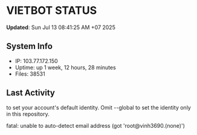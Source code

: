 # VIETBOT STATUS
**Updated**: Sun Jul 13 08:41:25 AM +07 2025

## System Info
- IP: 103.77.172.150
- Uptime: up 1 week, 12 hours, 28 minutes
- Files: 38531

## Last Activity

to set your account's default identity.
Omit --global to set the identity only in this repository.

fatal: unable to auto-detect email address (got 'root@vinh3690.(none)')
